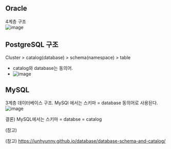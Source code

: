 
## Oracle
 4계층 구조   
 ![image](https://user-images.githubusercontent.com/104426801/211244221-18fe6ee9-6bec-4d90-a512-7a8753218afd.png)


## PostgreSQL 구조
Cluster > catalog(database) > schema(namespace) > table
- catalog와 database는 동의어.
- ![image](https://user-images.githubusercontent.com/104426801/211244267-28f2ba4b-ec51-4efe-9b93-32bddda695cc.png)



## MySQL
3계층 데이터베이스 구조.  MySQl 에서는 스키마 = database 동의어로 사용된다.
![image](https://user-images.githubusercontent.com/104426801/211244187-41544788-51d8-4365-82cd-a9ab821e8af4.png)

결론) MySQL에서는 스키마 = databse = catalog


(참고)

(참고) 
https://junhyunny.github.io/database/database-schema-and-catalog/
